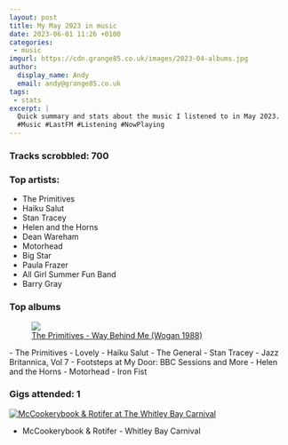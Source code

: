 ```yaml
---
layout: post
title: My May 2023 in music
date: 2023-06-01 11:26 +0100
categories:
 - music
imgurl: https://cdn.grange85.co.uk/images/2023-04-albums.jpg
author:
  display_name: Andy
  email: andy@grange85.co.uk
tags:
 - stats
excerpt: |
  Quick summary and stats about the music I listened to in May 2023.
  #Music #LastFM #Listening #NowPlaying
---
```

### Tracks scrobbled: 700

### Top artists:
 - The Primitives
 - Haiku Salut
 - Stan Tracey
 - Helen and the Horns
 - Dean Wareham
 - Motorhead
 - Big Star
 - Paula Frazer
 - All Girl Summer Fun Band
 - Barry Gray

### Top albums

<div class="text-center">
  <figure class="figure w-100">
    <a href="https://www.youtube.com/watch?v=R1Q1eUQfNsg">
        <img src="https://img.youtube.com/vi/R1Q1eUQfNsg/sddefault.jpg" class="img-fluid opacity-3h4 mx-auto" />
    <figcaption class="figure-caption text-right">
    The Primitives - Way Behind Me (Wogan 1988)
    </figcaption>
    </a>
  </figure>
</div>
 - The Primitives - Lovely
 - Haiku Salut - The General
 - Stan Tracey - Jazz Britannica, Vol 7
 - Footsteps at My Door: BBC Sessions and More - Helen and the Horns
 - Motorhead - Iron Fist

### Gigs attended: 1
 <a data-flickr-embed="true" href="https://www.flickr.com/photos/grange85/52932133520/in/album-72177720308621992/" title="McCookerybook &amp; Rotifer at The Whitley Bay Carnival"><img src="https://live.staticflickr.com/65535/52932133520_8bd031bb1e_z.jpg" alt="McCookerybook &amp; Rotifer at The Whitley Bay Carnival"/></a>
 - McCookerybook & Rotifer - Whitley Bay Carnival



